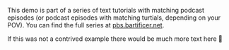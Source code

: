 This demo is part of a series of text tutorials with matching podcast episodes (or podcast episodes with matching turtials, depending on your POV).
You can find the full series at [pbs.bartificer.net](https://pbs.bartificer.net).

If this was not a contrived example there would be much more text here 🙂